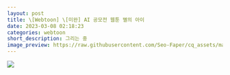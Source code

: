 ```yaml
---
layout: post
title: \[Webtoon] \[미완] AI 공모전 웹툰 별의 아이
date: 2023-03-08 02:18:23
categories: webtoon
short_description: 그리는 중
image_preview: https://raw.githubusercontent.com/Seo-Faper/cq_assets/master/heroes/cos_pr_17_17.png
---
```


![](https://raw.githubusercontent.com/Seo-Faper/seo-faper.github.io/main/img/webtoon/ai_toon.png)
